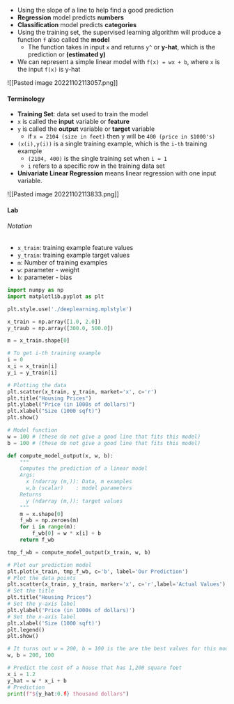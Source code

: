 - Using the slope of a line to help find a good prediction
- **Regression** model predicts **numbers**
- **Classification** model predicts **categories**
- Using the training set, the supervised learning algorithm will produce a function `f` also called the **model**
	- The function takes in input `x` and returns `y^` or **y-hat**, which is the prediction or **(estimated y)**
- We can represent a simple linear model with `f(x) = wx + b`, where `x` is the input `f(x)` is y-hat

![[Pasted image 20221102113057.png]]

#### Terminology
- **Training Set**: data set used to train the model
- `x` is called the **input** variable or **feature**
- `y` is called the **output** variable  or **target** variable
	- if `x = 2104 (size in feet)` then y will be `400 (price in $1000's)`
- `(x(i),y(i))` is a single training example, which is the `i-th` training example
	- `(2104, 400)` is the single training set when `i = 1`
	- `i` refers to a specific row in the training data set
- **Univariate Linear Regression** means linear regression with one input variable.

![[Pasted image 20221102113833.png]]

#### Lab

###### Notation
- `x_train`: training example feature values
- `y_train`: training example target values
- `m`: Number of training examples
- `w`: parameter - weight
- `b`: parameter - bias

```py
import numpy as np
import matplotlib.pyplot as plt

plt.style.use('./deeplearning.mplstyle')

x_train = np.array([1.0, 2.0])
y_traub = np.array([300.0, 500.0])

m = x_train.shape[0]

# To get i-th training example
i = 0
x_i = x_train[i]
y_i = y_train[i]

# Plotting the data
plt.scatter(x_train, y_train, market='x', c='r')
plt.title("Housing Prices")
plt.ylabel("Price (in 1000s of dollars)")
plt.xlabel("Size (1000 sqft)")
plt.show()

# Model function
w = 100 # (these do not give a good line that fits this model)
b = 100 # (these do not give a good line that fits this model)

def compute_model_output(x, w, b):
	"""
    Computes the prediction of a linear model
    Args:
      x (ndarray (m,)): Data, m examples 
      w,b (scalar)    : model parameters  
    Returns
      y (ndarray (m,)): target values
    """
	m = x.shape[0]
	f_wb = np.zeroes(m)
	for i in range(m):
		f_wb[0] = w * x[i] + b
	return f_wb

tmp_f_wb = compute_model_output(x_train, w, b)

# Plot our prediction model
plt.plot(x_train, tmp_f_wb, c='b', label='Our Prediction')
# Plot the data points
plt.scatter(x_train, y_train, marker='x', c='r',label='Actual Values')
# Set the title
plt.title("Housing Prices")
# Set the y-axis label
plt.ylabel('Price (in 1000s of dollars)')
# Set the x-axis label
plt.xlabel('Size (1000 sqft)')
plt.legend()
plt.show()

# It turns out w = 200, b = 100 is the are the best values for this model
w, b = 200, 100

# Predict the cost of a house that has 1,200 square feet
x_i = 1.2
y_hat = w * x_i + b
# Prediction
print(f"${y_hat:0.f} thousand dollars")
```
